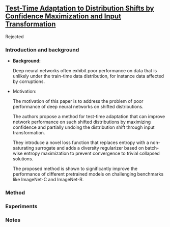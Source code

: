 ## [Test-Time Adaptation to Distribution Shifts by Confidence Maximization and Input Transformation](https://openreview.net/forum?id=GOfGGASIUkg)

Rejected

### Introduction and background
- **Background:**

  Deep neural networks often exhibit poor performance on data that is unlikely under the train-time data distribution, for instance data affected by corruptions.

- Motivation:

  The motivation of this paper is to address the problem of poor performance of deep neural networks on shifted distributions. 
  
  The authors propose a method for test-time adaptation that can improve network performance on such shifted distributions by maximizing confidence and partially undoing the distribution shift through input transformation. 
  
  They introduce a novel loss function that replaces entropy with a non-saturating surrogate and adds a diversity regularizer based on batch-wise entropy maximization to prevent convergence to trivial collapsed solutions. 
  
  The proposed method is shown to significantly improve the performance of different pretrained models on challenging benchmarks like ImageNet-C and ImageNet-R.

### Method

### Experiments

### Notes
